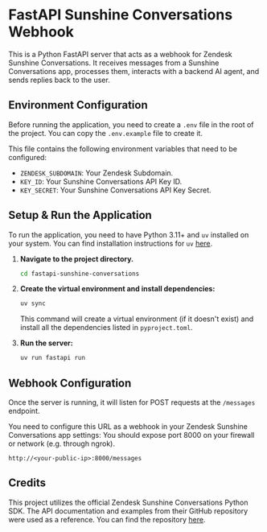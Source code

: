 # FastAPI Sunshine Conversations Webhook

This is a Python FastAPI server that acts as a webhook for Zendesk Sunshine Conversations. It receives messages from a Sunshine Conversations app, processes them, interacts with a backend AI agent, and sends replies back to the user.

## Environment Configuration

Before running the application, you need to create a `.env` file in the root of the project. You can copy the `.env.example` file to create it.

This file contains the following environment variables that need to be configured:

*   `ZENDESK_SUBDOMAIN`: Your Zendesk Subdomain.
*   `KEY_ID`: Your Sunshine Conversations API Key ID.
*   `KEY_SECRET`: Your Sunshine Conversations API Key Secret.

## Setup & Run the Application

To run the application, you need to have Python 3.11+ and `uv` installed on your system. You can find installation instructions for `uv` [here](https://github.com/astral-sh/uv).

1.  **Navigate to the project directory.**
    ```bash
    cd fastapi-sunshine-conversations
    ```

2.  **Create the virtual environment and install dependencies:**
    ```bash
    uv sync
    ```
    This command will create a virtual environment (if it doesn't exist) and install all the dependencies listed in `pyproject.toml`.

3.  **Run the server:**
    ```bash
    uv run fastapi run
    ```

## Webhook Configuration

Once the server is running, it will listen for POST requests at the `/messages` endpoint.

You need to configure this URL as a webhook in your Zendesk Sunshine Conversations app settings:
You should expose port 8000 on your firewall or network (e.g. through ngrok).

`http://<your-public-ip>:8000/messages`

## Credits

This project utilizes the official Zendesk Sunshine Conversations Python SDK. The API documentation and examples from their GitHub repository were used as a reference. You can find the repository [here](https://github.com/zendesk/sunshine-conversations-python/blob/master/docs/ConversationsApi.md).
